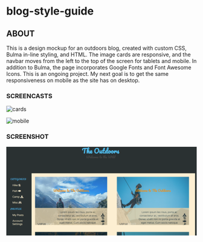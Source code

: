 # blog-style-guide

## ABOUT

This is a design mockup for an outdoors blog, created with custom CSS, Bulma in-line styling, and HTML.  The image cards are responsive, and the navbar moves from the left to the top of the screen for tablets and mobile. In addition to Bulma, the page incorporates Google Fonts and Font Awesome Icons. This is an ongoing project. My next goal is to get the same responsiveness on mobile as the site has on desktop.

### SCREENCASTS

![cards](blog-responsive.gif)

![mobile](blog-mobile.gif)

### SCREENSHOT

![screenshot](blog-style.png)